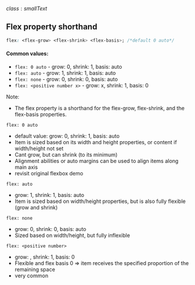 $class: smallText$
## Flex property shorthand

```css
flex: <flex-grow> <flex-shrink> <flex-basis>; /*default 0 auto*/
```

#### Common values:

- ```flex: 0 auto``` - grow: 0, shrink: 1, basis: auto
- ```flex: auto``` - grow: 1, shrink: 1, basis: auto
- ```flex: none``` - grow: 0, shrink: 0, basis: auto
- ```flex: <positive number x>``` - grow: x, shrink: 1, basis: 0

Note:
- The flex property is a shorthand for the flex-grow, flex-shrink, and the flex-basis properties.

```flex: 0 auto```
- default value: grow: 0, shrink: 1, basis: auto
- Item is sized based on its width and height properties, or content if width/height not set
- Cant grow, but can shrink (to its minimum)
- Alignment abilities or auto margins can be used to align items along main axis
- revisit original flexbox demo

```flex: auto```
- grow: 1, shrink: 1, basis: auto
- Item is sized based on width/height properties, but is also fully flexible (grow and shrink)

```flex: none```
- grow: 0, shrink: 0, basis: auto
- Sized based on width/height, but fully inflexible

```flex: <positive number>```
- grow: <number>, shrink: 1, basis: 0
- Flexible and flex basis 0 => item receives the specified proportion of the remaining space
- very common
